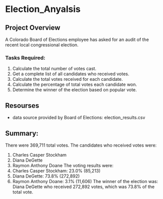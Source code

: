 # Election_Anyalsis
## Project Overview
A Colorado Board of Elections employee has asked for an audit of the recent local congressional election.
### Tasks Required:
1. Calculate the total number of votes cast.
2. Get a complete list of all candidates who received votes.
3. Calculate the total votes received for each candidate.
4. Calculate the percentage of total votes each candidate won.
5. Determine the winner of the election based on popular vote.

## Resourses
 - data source provided by Board of Elections: election_results.csv
 
 ## Summary:
There were 369,711 total votes. 
The candidates who received votes were:
  1. Charles Casper Stockham
  2. Diana DeGette
  3. Raymon Anthony Doane
The voting results were:
  1. Charles Casper Stockham: 23.0% (85,213)
  2. Diana DeGette: 73.8% (272,892)
  3. Raymon Anthony Doane: 3.1% (11,606)
The winner of the election was:
Diana DeGette who received 272,892 votes, which was 73.8% of the total vote.
